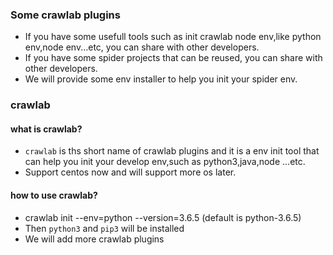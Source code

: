 ### Some crawlab plugins
- If you have some usefull tools such as init crawlab node env,like python env,node env...etc, you can share with other developers.
- If you have some spider projects that can be reused, you can share with other developers.
- We will provide some env installer to help you init your spider env.

### crawlab
#### what is crawlab?
- `crawlab` is ths short name of crawlab plugins and it is a env init tool that can help you init your develop env,such as python3,java,node ...etc.
- Support centos now and will support more os later.
#### how to use crawlab?
- crawlab init --env=python --version=3.6.5 (default is python-3.6.5)
- Then `python3` and `pip3` will be installed
- We will add more crawlab plugins 